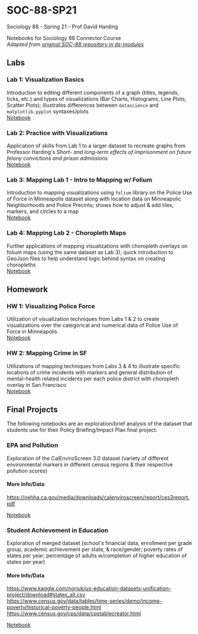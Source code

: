 # SOC-88-SP21
Sociology 88 - Spring 21 - Prof David Harding

Notebooks for Sociology 88 Connector Course<br>
*Adapted from [original SOC-88 repository in ds-modules](https://github.com/ds-modules/SOC-88)* 

## Labs

### Lab 1: Visualization Basics

Introduction to editing different components of a graph (titles, legends, ticks, etc.) and types of visualizations (Bar Charts, Histograms, Line Plots, Scatter Plots); illustrates differences between `datascience` and `matplotlib.pyplot` syntaxes/plots<br>
[Notebook](Intro_to_Visualizations.ipynb)

### Lab 2: Practice with Visualizations

Application of skills from Lab 1 to a larger dataset to recreate graphs from Professor Harding's *Short- and long-term effects of imprisonment on future felony convictions and prison admissions*<br>
[Notebook](Practice_with_Visualizations.ipynb)

### Lab 3: Mapping Lab 1 - Intro to Mapping w/ Folium

Introduction to mapping visualizations using `folium` library on the Police Use of Force in Minneapolis dataset along with location data on Minneapolic Neighborhoods and Police Precints; shows how to adjust & add tiles, markers, and circles to a map<br>
[Notebook](Mapping_Lab_1.ipynb)

### Lab 4: Mapping Lab 2 - Choropleth Maps

Further applications of mapping visualizations with choropleth overlays on folium maps (using the same dataset as Lab 3); quick introduction to GeoJson files to help understand logic behind syntax on creating choropleths<br>
[Notebook](Mapping_Lab_2.ipynb)

## Homework

### HW 1: Visualizing Police Force

Utilization of visualization techniques from Labs 1 & 2 to create visualizations over the categorical and numerical data of Police Use of Force in Minneapolis<br>
[Notebook](Police_Incidents_HW.ipynb)

### HW 2: Mapping Crime in SF

Utilizations of mapping techniques from Labs 3 & 4 to illustrate specific locations of crime incidents with markers and general distribution of mental-health related incidents per each police district with choropleth overlay in San Francisco<br>
[Notebook](Mapping_Crime_in_SF_HW.ipynb)

## Final Projects

The following notebooks are an exploration/brief analysis of the dataset that students use for their Policy Briefing/Impact Plan final project.

### EPA and Pollution

Exploration of the CalEnviroScreen 3.0 dataset (variety of different environmental markers in different census regions & their respective pollution scores)<br>
#### More Info/Data
https://oehha.ca.gov/media/downloads/calenviroscreen/report/ces3report.pdf<br>

[Notebook](Final_Project_EPA.ipynb)

### Student Achievement in Education

Exploration of merged dataset (school's financial data, enrollment per grade group, academic achievement per state, & race/gender; poverty rates of states per year; percentage of adults w/completion of higher education of states per year)<br>
#### More Info/Data
https://www.kaggle.com/noriuk/us-education-datasets-unification-project/download#states_all.csv<br>
https://www.census.gov/data/tables/time-series/demo/income-poverty/historical-poverty-people.html<br>
https://www.census.gov/cps/data/cpstablecreator.html<br>

[Notebook](Final_Project_Education.ipynb)

